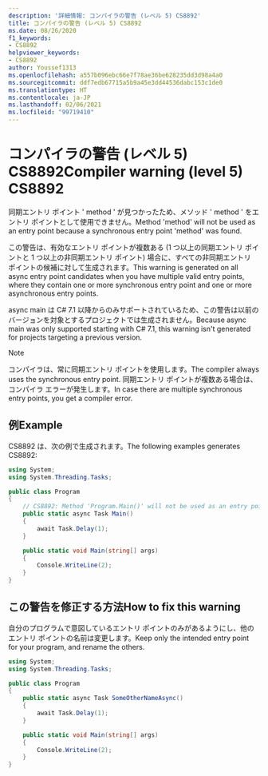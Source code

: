 ```yaml
---
description: '詳細情報: コンパイラの警告 (レベル 5) CS8892'
title: コンパイラの警告 (レベル 5) CS8892
ms.date: 08/26/2020
f1_keywords:
- CS8892
helpviewer_keywords:
- CS8892
author: Youssef1313
ms.openlocfilehash: a557b096ebc66e7f78ae36be628235dd3d98a4a0
ms.sourcegitcommit: ddf7edb67715a5b9a45e3dd44536dabc153c1de0
ms.translationtype: HT
ms.contentlocale: ja-JP
ms.lasthandoff: 02/06/2021
ms.locfileid: "99719410"
---
```

# <a name="compiler-warning-level-5-cs8892"></a><span data-ttu-id="79f5b-103">コンパイラの警告 (レベル 5) CS8892</span><span class="sxs-lookup"><span data-stu-id="79f5b-103">Compiler warning (level 5) CS8892</span></span>

<span data-ttu-id="79f5b-104">同期エントリ ポイント ' method ' が見つかったため、メソッド ' method ' をエントリ ポイントとして使用できません。</span><span class="sxs-lookup"><span data-stu-id="79f5b-104">Method 'method' will not be used as an entry point because a synchronous entry point 'method' was found.</span></span>

<span data-ttu-id="79f5b-105">この警告は、有効なエントリ ポイントが複数ある (1 つ以上の同期エントリ ポイントと 1 つ以上の非同期エントリ ポイント) 場合に、すべての非同期エントリ ポイントの候補に対して生成されます。</span><span class="sxs-lookup"><span data-stu-id="79f5b-105">This warning is generated on all async entry point candidates when you have multiple valid entry points, where they contain one or more synchronous entry point and one or more asynchronous entry points.</span></span>

<span data-ttu-id="79f5b-106">async main は C# 7.1 以降からのみサポートされているため、この警告は以前のバージョンを対象とするプロジェクトでは生成されません。</span><span class="sxs-lookup"><span data-stu-id="79f5b-106">Because async main was only supported starting with C# 7.1, this warning isn't generated for projects targeting a previous version.</span></span>

> [!NOTE]
> <span data-ttu-id="79f5b-107">コンパイラは、常に同期エントリ ポイントを使用します。</span><span class="sxs-lookup"><span data-stu-id="79f5b-107">The compiler always uses the synchronous entry point.</span></span> <span data-ttu-id="79f5b-108">同期エントリ ポイントが複数ある場合は、コンパイラ エラーが発生します。</span><span class="sxs-lookup"><span data-stu-id="79f5b-108">In case there are multiple synchronous entry points, you get a compiler error.</span></span>

## <a name="example"></a><span data-ttu-id="79f5b-109">例</span><span class="sxs-lookup"><span data-stu-id="79f5b-109">Example</span></span>

<span data-ttu-id="79f5b-110">CS8892 は、次の例で生成されます。</span><span class="sxs-lookup"><span data-stu-id="79f5b-110">The following examples generates CS8892:</span></span>

```csharp
using System;
using System.Threading.Tasks;

public class Program
{
    // CS8892: Method 'Program.Main()' will not be used as an entry point because a synchronous entry point 'Program.Main(string[])' was found.
    public static async Task Main()
    {
        await Task.Delay(1);
    }

    public static void Main(string[] args)
    {
        Console.WriteLine(2);
    }
}
```

## <a name="how-to-fix-this-warning"></a><span data-ttu-id="79f5b-111">この警告を修正する方法</span><span class="sxs-lookup"><span data-stu-id="79f5b-111">How to fix this warning</span></span>

<span data-ttu-id="79f5b-112">自分のプログラムで意図しているエントリ ポイントのみがあるようにし、他のエントリ ポイントの名前は変更します。</span><span class="sxs-lookup"><span data-stu-id="79f5b-112">Keep only the intended entry point for your program, and rename the others.</span></span>

```csharp
using System;
using System.Threading.Tasks;

public class Program
{
    public static async Task SomeOtherNameAsync()
    {
        await Task.Delay(1);
    }

    public static void Main(string[] args)
    {
        Console.WriteLine(2);
    }
}
```
